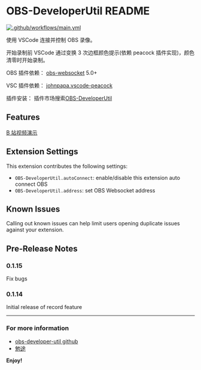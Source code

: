 # OBS-DeveloperUtil README

[![.github/workflows/main.yml](https://github.com/GoooIce/obs-developer-util/actions/workflows/main.yml/badge.svg)](https://github.com/GoooIce/obs-developer-util/actions/workflows/main.yml)

使用 VSCode 连接并控制 OBS 录像。

开始录制前 VSCode 通过变换 3 次边框颜色提示(依赖 peacock 插件实现)，颜色清零时开始录制。

OBS 插件依赖：
[obs-websocket](https://github.com/obsproject/obs-websocket) 5.0+

VSC 插件依赖：
[johnpapa.vscode-peacock](https://marketplace.visualstudio.com/items?itemName=johnpapa.vscode-peacock)

插件安装：
插件市场搜索[OBS-DeveloperUtil](https://marketplace.visualstudio.com/items?itemName=GoooIce.obs-developer-util)

## Features

[B 站视频演示](https://www.bilibili.com/video/bv1eB4y167Uq)

## Extension Settings

This extension contributes the following settings:

- `OBS-DeveloperUtil.autoConnect`: enable/disable this extension auto connect OBS
- `OBS-DeveloperUtil.address`: set OBS Websocket address

## Known Issues

Calling out known issues can help limit users opening duplicate issues against your extension.

## Pre-Release Notes

### 0.1.15

Fix bugs

### 0.1.14

Initial release of record feature

---

### For more information

- [obs-developer-util github](https://github.com/GoooIce/obs-developer-util.git)
- [勉途](https://miantu.net/)

**Enjoy!**
